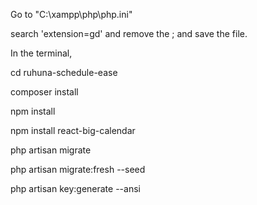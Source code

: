 Go to "C:\xampp\php\php.ini"

search 'extension=gd' and remove the ; and save the file. 

In  the terminal,

cd ruhuna-schedule-ease

composer install

npm install

npm install react-big-calendar

php artisan migrate

php artisan migrate:fresh --seed

php artisan key:generate --ansi
